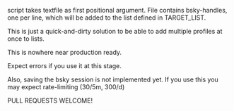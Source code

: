 script takes textfile as first positional argument.
File contains bsky-handles, one per line, which will be added to the list defined
in TARGET_LIST.


This is just a quick-and-dirty solution to be able to add multiple
profiles at once to lists.

This is nowhere near production ready.

Expect errors if you use it at this stage.

Also, saving the bsky session is not implemented yet.
If you use this you may expect rate-limiting (30/5m, 300/d)

PULL REQUESTS WELCOME!